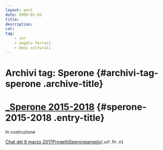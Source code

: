 ```yaml
---
layout: post
date: 9999-01-01
title:
description:
cat:
tag:
    - cnr
    - angelo ferrari
    - beni culturali
---
```


Archivi tag: Sperone {#archivi-tag-sperone .archive-title}
====================

[\_Sperone 2015-2018](index23ea.html?p=403) {#sperone-2015-2018 .entry-title}
===========================================

In costruzione

[Chat del 8 marzo 2017](index23ea.html?p=403 "Permalink a _Sperone 2015-2018")[Progetti](index0b40.html?cat=9)[Sperone](indexe099.html?tag=sperone)[angelo](indexcd64.html?author=1 "Vedi tutti gli articoli di angelo"){.url .fn .n}

